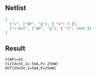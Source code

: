 ## Netlist

```json
[
  ["v", ["NP", "g"], { "v": 5 }],
  ["r:DUT", ["NP", "g"], { "r": 1000 }]
]
```

## Result

```text
V(NP)=5V
V1{Vd=5V,I=-5mA,P=-25mW}
DUT{Vd=5V,I=5mA,P=25mW}
```
